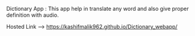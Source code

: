 Dictionary App :
This app help in translate any word and also give proper definition with audio.

Hosted Link --> https://kashifmalik962.github.io/Dictionary_webapp/
